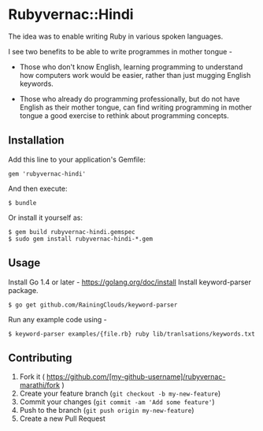 # Rubyvernac::Hindi


The idea was to enable writing Ruby in various spoken languages. 

I see two benefits to be able to write programmes in mother tongue -

- Those who don't know English, learning programming to understand how computers work would be easier, rather than just mugging English keywords.

- Those who already do programming professionally, but do not have English as their mother tongue, can find writing programming in mother tongue a good exercise to rethink about programming concepts.


## Installation

Add this line to your application's Gemfile:

    gem 'rubyvernac-hindi'

And then execute:

    $ bundle

Or install it yourself as:

    $ gem build rubyvernac-hindi.gemspec
    $ sudo gem install rubyvernac-hindi-*.gem

## Usage

Install Go 1.4 or later - https://golang.org/doc/install
Install keyword-parser package.

    $ go get github.com/RainingClouds/keyword-parser

Run any example code using - 

    $ keyword-parser examples/{file.rb} ruby lib/tranlsations/keywords.txt  

## Contributing

1. Fork it ( https://github.com/[my-github-username]/rubyvernac-marathi/fork )
2. Create your feature branch (`git checkout -b my-new-feature`)
3. Commit your changes (`git commit -am 'Add some feature'`)
4. Push to the branch (`git push origin my-new-feature`)
5. Create a new Pull Request

